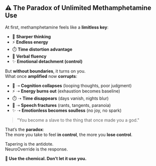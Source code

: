 ## ⚠️ The Paradox of Unlimited Methamphetamine Use  

At first, methamphetamine feels like a **limitless key**:  
- 🧠 **Sharper thinking**  
- ⚡ **Endless energy**  
- ⏱️ **Time distortion advantage**  
- 💬 **Verbal fluency**  
- ✨ **Emotional detachment (control)**  

But **without boundaries**, it turns on you.  
What once **amplified** now **corrupts**:

- 🧠 ➝ **Cognition collapses** (looping thoughts, poor judgment)  
- ⚡ ➝ **Energy burns out** (exhaustion becomes baseline)  
- ⏱️ ➝ **Time disappears** (days vanish, nights blur)  
- 💬 ➝ **Speech fractures** (rants, tangents, paranoia)  
- ✨ ➝ **Emotionless becomes soulless** (no joy, no spark)

> "You become a slave to the thing that once made you a god."

That’s the **paradox**:  
The more you take to feel **in control**, the more you **lose control**.

Tapering is the antidote.  
NeuroOverride is the response.

**🧬 Use the chemical. Don’t let it use you.**
